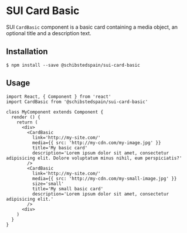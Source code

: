 # SUI Card Basic

SUI `CardBasic` component is a basic card containing a media object, an optional title and a description text.

## Installation
```
$ npm install --save @schibstedspain/sui-card-basic
```

## Usage
```
import React, { Component } from 'react'
import CardBasic from '@schibstedspain/sui-card-basic'

class MyComponent extends Component {
  render () {
    return (
      <div>
        <CardBasic
          link='http://my-site.com/'
          media={{ src: 'http://my-cdn.com/my-image.jpg' }}
          title='My basic card'
          description='Lorem ipsum dolor sit amet, consectetur adipisicing elit. Dolore voluptatum minus nihil, eum perspiciatis?'
        />
        <CardBasic
          link='http://my-site.com/'
          media={{ src: 'http://my-cdn.com/my-small-image.jpg' }}
          size='small'
          title='My small basic card'
          description='Lorem ipsum dolor sit amet, consectetur adipisicing elit.'
        />
      <div>
    )
  }
}
```

